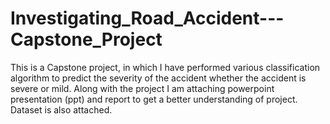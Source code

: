 # Investigating_Road_Accident---Capstone_Project
This is a Capstone project, in which I have performed various classification algorithm to predict the severity of the accident whether the accident is severe or mild. Along with the project I am attaching powerpoint presentation (ppt) and report to get a better understanding of project. Dataset is also attached.
